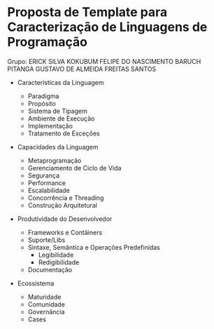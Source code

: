 # Proposta de Template para Caracterização de Linguagens de Programação
Grupo: 
  ERICK SILVA KOKUBUM
  FELIPE DO NASCIMENTO BARUCH PITANGA
  GUSTAVO DE ALMEIDA FREITAS SANTOS

+ Características da Linguagem
  + Paradigma
  + Propósito
  + Sistema de Tipagem
  + Ambiente de Execução
  + Implementação
  + Tratamento de Exceções

+ Capacidades da Linguagem
  + Metaprogramação
  + Gerenciamento de Ciclo de Vida
  + Segurança
  + Performance
  + Escalabilidade
  + Concorrência e Threading
  + Construção Arquitetural

+ Produtividade do Desenvolvedor
  + Frameworks e Contâiners
  + Suporte/Libs
  + Sintaxe, Semântica e Operações Predefinidas
    + Legibilidade
    + Redigibilidade
  + Documentação

+ Ecossistema
  + Maturidade
  + Comunidade
  + Governância
  + Cases

